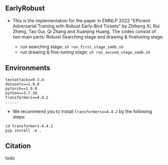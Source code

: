 ## EarlyRobust
- This is the implementation for the paper in EMNLP 2022 "Efficient Adversarial Training with Robust Early-Bird Tickets" by Zhiheng Xi, Rui Zheng, Tao Gui, Qi Zhang and Xuanjing Huang. The codes consist of two main parts: Robust Searching stage and drawing & finetuning stage.

    - run searching stage: `sh run_first_stage_imdb.sh`
    - run drawing & fine-tuning stage: `sh run_second_stage_imdb.sh`
## Environments
```
textattack==0.3.4
datasets==1.9.0
pytorch==1.9.0
python==3.7.10
transformers==4.4.2
......
```
- We recommend you to install `transformers==4.4.2` by the following steps:
```shell script
cd transformers-4.4.2
pip install -e .
```

## Citation
todo


